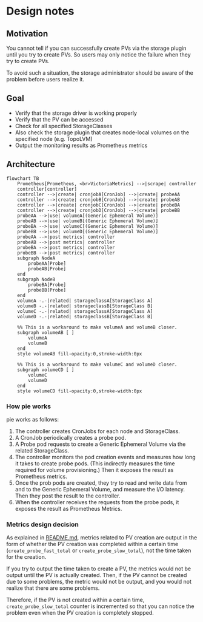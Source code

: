 # Design notes

## Motivation

You cannot tell if you can successfully create PVs via the storage plugin until you try to create PVs.
So users may only notice the failure when they try to create PVs.

To avoid such a situation, the storage administrator should be aware of the problem before users realize it.

## Goal

- Verify that the storage driver is working properly
- Verify that the PV can be accessed
- Check for all specified StorageClasses
- Also check the storage plugin that creates node-local volumes on the specified node (e.g. TopoLVM)
- Output the monitoring results as Prometheus metrics

## Architecture

```mermaid
flowchart TB
    Prometheus[Prometheus, <br>VictoriaMetrics] -->|scrape| controller
    controller[controller]
    controller -->|create| cronjobA[CronJob] -->|create| probeAA
    controller -->|create| cronjobB[CronJob] -->|create| probeAB
    controller -->|create| cronjobC[CronJob] -->|create| probeBA
    controller -->|create| cronjobD[CronJob] -->|create| probeBB
    probeAA -->|use| volumeA[(Generic Ephemeral Volume)]
    probeAB -->|use| volumeB[(Generic Ephemeral Volume)]
    probeBA -->|use| volumeC[(Generic Ephemeral Volume)]
    probeBB -->|use| volumeD[(Generic Ephemeral Volume)]
    probeAA -->|post metrics| controller
    probeAB -->|post metrics| controller
    probeBA -->|post metrics| controller
    probeBB -->|post metrics| controller
    subgraph NodeA
        probeAA[Probe]
        probeAB[Probe]
    end
    subgraph NodeB
        probeBA[Probe]
        probeBB[Probe]
    end
    volumeA -.-|related| storageclassA[StorageClass A]
    volumeB -.-|related| storageclassB[StorageClass B]
    volumeC -.-|related| storageclassA[StorageClass A]
    volumeD -.-|related| storageclassB[StorageClass B]

    %% This is a workaround to make volumeA and volumeB closer.
    subgraph volumeAB [ ]
        volumeA
        volumeB
    end
    style volumeAB fill-opacity:0,stroke-width:0px

    %% This is a workaround to make volumeC and volumeD closer.
    subgraph volumeCD [ ]
        volumeC
        volumeD
    end
    style volumeCD fill-opacity:0,stroke-width:0px
```

### How pie works

pie works as follows:

1. The controller creates CronJobs for each node and StorageClass.
2. A CronJob periodically creates a probe pod.
3. A Probe pod requests to create a Generic Ephemeral Volume via the related StorageClass.
4. The controller monitors the pod creation events and measures how long it takes to create probe pods.
   (This indirectly measures the time required for volume provisioning.) Then it exposes the result as Prometheus metrics.
5. Once the prob pods are created, they try to read and write data from and to the Generic Ephemeral Volume, and measure the I/O latency. Then they post the result to the controller.
6. When the controller receives the requests from the probe pods, it exposes the result as Prometheus Metrics.

### Metrics design decision

As explained in [README.md](../README.md#prometheus-metrics), metrics related to PV creation are output in the form of whether the PV creation was completed within a certain time (`create_probe_fast_total` or `create_probe_slow_total`), not the time taken for the creation.

If you try to output the time taken to create a PV, the metrics would not be output until the PV is actually created.
Then, if the PV cannot be created due to some problems, the metric would not be output, and
you would not realize that there are some problems.

Therefore, if the PV is not created within a certain time, `create_probe_slow_total` counter is incremented so that you can notice the problem even when the PV creation is completely stopped.

